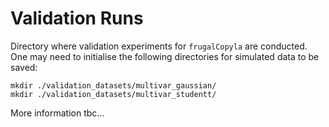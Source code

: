 # Validation Runs
Directory where validation experiments for `frugalCopyla` are conducted. One may need to initialise the following directories for simulated data to be saved:

```
mkdir ./validation_datasets/multivar_gaussian/
mkdir ./validation_datasets/multivar_studentt/
```

More information tbc...